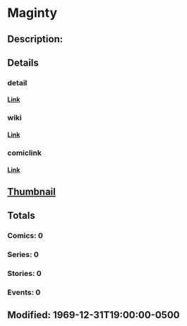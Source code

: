 # Maginty
## Description: 
## Details
### detail
#### [Link](http://marvel.com/characters/1326/maginty?utm_campaign=apiRef&utm_source=225578a89fc76f3d20fbffda5d17a88d)
### wiki
#### [Link](http://marvel.com/universe/Maginty?utm_campaign=apiRef&utm_source=225578a89fc76f3d20fbffda5d17a88d)
### comiclink
#### [Link](http://marvel.com/comics/characters/1011135/maginty?utm_campaign=apiRef&utm_source=225578a89fc76f3d20fbffda5d17a88d)
## [Thumbnail](http://i.annihil.us/u/prod/marvel/i/mg/b/40/image_not_available.jpg)
## Totals
### Comics: 0
### Series: 0
### Stories: 0
### Events: 0
## Modified: 1969-12-31T19:00:00-0500